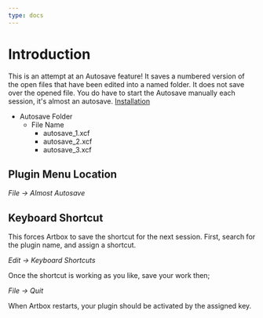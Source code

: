 ```yaml
---
type: docs
---
```


# Introduction

This is an attempt at an Autosave feature! It saves a numbered version of the open files that have been edited into a named folder. It does not save over the opened file. You do have to start the Autosave manually each session, it's almost an autosave. [Installation](/artbox/hub/plugins/folder/)

* Autosave Folder
  * File Name
    * autosave_1.xcf
    * autosave_2.xcf
    * autosave_3.xcf

## Plugin Menu Location 

_File -> Almost Autosave_

## Keyboard Shortcut

This forces Artbox to save the shortcut for the next session. First, search for the plugin name, and assign a shortcut.

_Edit -> Keyboard Shortcuts_

Once the shortcut is working as you like, save your work then;  

_File -> Quit_

When Artbox restarts, your plugin should be activated by the assigned key.
